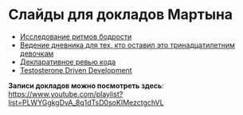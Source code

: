 # Слайды для докладов Мартына

- [Исследование ритмов бодрости](./rhythm-study/index.html)
- [Ведение дневника для тех, кто оставил это тринадцатилетним девочкам](./diary-for-13-years-old-girls/index.html)
- [Декларативное ревью кода](./declarative-code-review/index.html)
- [Testosterone Driven Development](./testosterone-driven-development/index.html)

**Записи докладов можно посмотреть здесь**: https://www.youtube.com/playlist?list=PLWYGgkgDvA_8q1dTsD0soKIMezctgchVL
